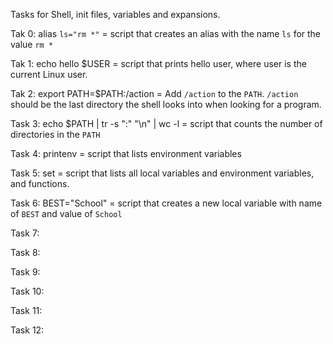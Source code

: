 Tasks for Shell, init files, variables and expansions.

Tak 0: alias ```ls="rm *"``` = script that creates an alias with the name ```ls``` for the value ```rm *```

Tak 1: echo hello $USER = script that prints hello user, where user is the current Linux user.

Tak 2: export PATH=$PATH:/action = Add ```/action``` to the ```PATH```. ```/action``` should be the last directory the shell looks into when looking for a program.

Task 3: echo $PATH | tr -s ":" "\n" | wc -l = script that counts the number of directories in the ```PATH```

Task 4: printenv = script that lists environment variables

Task 5: set = script that lists all local variables and environment variables, and functions.

Task 6: BEST="School" =  script that creates a new local variable with name of ```BEST``` and value of ```School```

Task 7:

Task 8:

Task 9:

Task 10:

Task 11:

Task 12:


